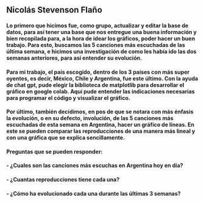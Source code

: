## Nicolás Stevenson Flaño 

#### Lo primero que hicimos fue, como grupo, actualizar y editar la base de datos, para así tener una base que nos entregue una buena información y bien recopilada para, a la hora de idear los gráficos, poder hacer un buen trabajo. Para esto, buscamos las 5 canciones más escuchadas de las última semana, e hicimos una investigación de como les había ido las dos semanas anteriores, para así entender su evolución. 

#### Para mi trabajo, el país escogido, dentro de los 3 países con más super oyentes, es decir, México, Chile y Argentina, fue este último. Con la ayuda de chat gpt, pude elegir la biblioteca de matplotlib para desarrollar el gráfico en google colab. Aquí pude entender las indicaciones necesarias para programar el código y visualizar el gráfico. 

#### Por último, también decidimos, en pos de que se notara con más énfasis la evolución, o en su defecto, involución, de las 5 canciones más escuchadas de esta semana en Argentina, hacer un gráfico de líneas. En este se pueden comparar las reproducciones de una manera más lineal y con una gráfica que se explica sencillamente. 

#### Preguntas que se pueden responder: 
#### - ¿Cuales son las canciones más escuchas en Argentina hoy en día? 
#### - ¿Cuantas reproducciones tiene cada una? 
#### - ¿Cómo ha evolucionado cada una durante las últimas 3 semanas?
